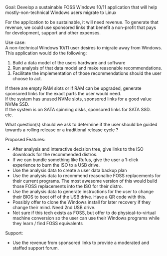 Goal: Develop a sustainable FOSS Windows 10/11 application that will help mostly-non-technical Windows users migrate to Linux

For the application to be sustainable, it will need revenue.  To generate that revenue, we could use sponsored links that benefit a non-profit that pays for development, support and other expenses.

Use case:  
A non-technical Windows 10/11 user desires to migrate away from Windows.  
This application would do the following:  
1. Build a data model of the users hardware and software  
2. Run analysis of that data model and make reasonable recommendations.  
3. Facilitate the implementation of those recommendations should the user choose to act.

If there are empty RAM slots or if RAM can be upgraded, generate sponsored links for the exact parts the user would need.  
If the system has unused NVMe slots, sponsored links for a good value NVMe SSD.  
If the system is on SATA spinning disks, sponsored links for SATA SSD.  
etc.

What question(s) should we ask to determine if the user should be guided towards a rolling release or a traditional release cycle ?  

Proposed Features: 
- After analysis and interactive decision tree, give links to the ISO downloads for the recommended distros.  
- If we can bundle something like Rufus, give the user a 1-click experience to burn the ISO to a USB drive.  
- Use the analysis data to create a user data backup plan  
- Use the analysis data to recommend reasonalbe FOSS replacements for their current programs. The most awesome version of this would build those FOSS replacements into the ISO for their distro.   
- Use the analysis data to generate instructions for the user to change their BIOS to boot off of the USB drive.  Have a QR code with this.  
- Possibly offer to clone the Windows install for later recovery if they change their mind. Need 2nd USB drive.  
- Not sure if this tech exists as FOSS, but offer to do physical-to-virtual machine  conversion so the user can use their Windows programs while they learn / find FOSS equivalents  

Support:  
- Use the revenue from sponsored links to provide a moderated and staffed support forum.  
  
